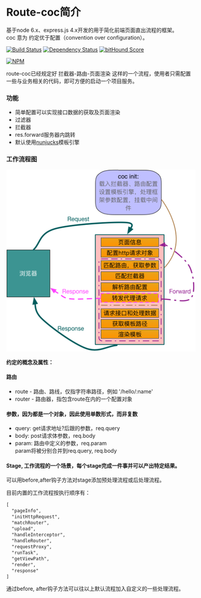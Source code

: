 
# Route-coc简介

基于node 6.x、express.js 4.x开发的用于简化前端页面直出流程的框架。<br/>
coc 意为 约定优于配置（convention over configuration）。

[![Build Status](https://travis-ci.org/tofishes/route-coc.svg?branch=master)](http://travis-ci.org/tofishes/route-coc)
[![Dependency Status](https://gemnasium.com/tofishes/route-coc.svg)](https://gemnasium.com/tofishes/route-coc)
[![bitHound Score](https://www.bithound.io/github/tofishes/route-coc/badges/score.svg)](https://www.bithound.io/github/tofishes/route-coc)

[![NPM](https://nodei.co/npm/route-coc.png?downloads=true&stars=true)](https://nodei.co/npm/route-coc/)

route-coc已经规定好 拦截器-路由-页面渲染 这样的一个流程，使用者只需配置一些与业务相关的代码，即可方便的启动一个项目服务。

### 功能
* 简单配置可以实现接口数据的获取及页面渲染
* 过滤器
* 拦截器
* res.forward服务器内跳转
* 默认使用[nunjucks](https://mozilla.github.io/nunjucks/)模板引擎

### 工作流程图

![route-coc-flow](route-coc-flow.png)

**约定的概念及属性：**

#### 路由
* route - 路由、路线，仅指字符串路径，例如 '/hello/:name'
* router - 路由器，指包含route在内的一个配置对象

#### 参数，因为都是一个对象，因此使用单数形式，而非复数
* query: get请求地址?后跟的参数，req.query
* body: post请求体参数，req.body
* param: 路由中定义的参数，req.param <br>
  param将被分别合并到req.query, req.body
  
#### Stage, 工作流程的一个场景，每个stage完成一件事并可以产出特定结果。

可以用before,after钩子方法对stage添加预处理流程或后处理流程。

目前内置的工作流程按执行顺序有：

```
[
  "pageInfo",
  "initHttpRequest",
  "matchRouter",
  "upload",
  "handleInterceptor",
  "handleRouter",
  "requestProxy",
  "runTask",
  "getViewPath",
  "render",
  "response"
]
```

通过before, after钩子方法可以往以上默认流程加入自定义的一些处理流程。

